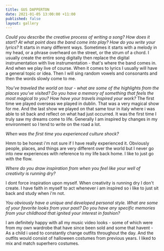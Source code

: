 ```yaml
---
title: GUS DAPPERTON
date: 2021-01-05 13:00:00 +11:00
published: false
layout: gallery
---
```


*Could you describe the creative process of writing a song? How does it start? At what point does the band come into play? How do you write your lyrics?*
It starts in many different ways. Sometimes it starts with a melody in my head, or a phrase overheard on the street, or the strum of a chord. I usually create the entire song digitally then replace the digital instrumentation with live instrumentation - that's where the band comes in. And when we play live of course. When it comes to lyrics I usually will have a general topic or idea. Then I will sing random vowels and consonants and then the words slowly come to me.

*You've traveled the world on tour - what are some of the highlights from the places you've visited? Do you have a memory of something that feels the most magical to you? How have your travels inspired your work?*
The first time we played overseas we played in dublin. That was a very magical show for me. And the last show we played on that same tour in italy where i was able to sit back and reflect on what had just occurred. It was the first time I truly saw my dreams come to life. Generally I am inspired by changes in my environment so I tend to write on the road a lot.

*When was the first time you experienced culture shock?*

Hmm to be honest i'm not sure if I have really experienced it. Obviously people, places, and things are very different over the world but I never go into new experiences with reference to my life back home. I like to just go with the flow.

*Where do you draw inspiration from when you feel like your well of creativity is running dry?*

I dont force inspiration upon myself. When creativity is running dry I don't create. I have faith in myself to act whenever i am inspired so i like to just sit back and study when i'm not.

*You obviously have a unique and developed personal style. What are some of your favorite looks from your past? Do you have any specific memories from your childhood that ignited your interest in fashion?* 

I am definitely happy with all my music video looks - some of which were from my own wardrobe that have since been sold and some that havent - As a child i used to constantly change outfits throughout the day. And the outfits would consist of halloween costumes from previous years. I liked to mix and match superhero costumes.

